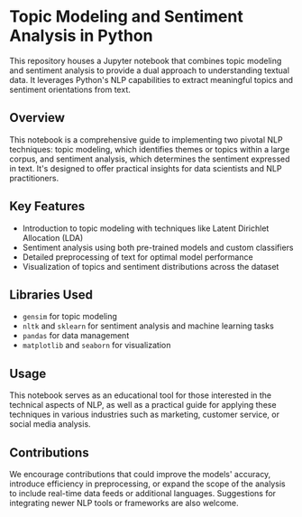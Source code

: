 # Topic Modeling and Sentiment Analysis in Python

This repository houses a Jupyter notebook that combines topic modeling and sentiment analysis to provide a dual approach to understanding textual data. It leverages Python's NLP capabilities to extract meaningful topics and sentiment orientations from text.

## Overview
This notebook is a comprehensive guide to implementing two pivotal NLP techniques: topic modeling, which identifies themes or topics within a large corpus, and sentiment analysis, which determines the sentiment expressed in text. It's designed to offer practical insights for data scientists and NLP practitioners.

## Key Features
- Introduction to topic modeling with techniques like Latent Dirichlet Allocation (LDA)
- Sentiment analysis using both pre-trained models and custom classifiers
- Detailed preprocessing of text for optimal model performance
- Visualization of topics and sentiment distributions across the dataset

## Libraries Used
- `gensim` for topic modeling
- `nltk` and `sklearn` for sentiment analysis and machine learning tasks
- `pandas` for data management
- `matplotlib` and `seaborn` for visualization

## Usage
This notebook serves as an educational tool for those interested in the technical aspects of NLP, as well as a practical guide for applying these techniques in various industries such as marketing, customer service, or social media analysis.

## Contributions
We encourage contributions that could improve the models' accuracy, introduce efficiency in preprocessing, or expand the scope of the analysis to include real-time data feeds or additional languages. Suggestions for integrating newer NLP tools or frameworks are also welcome.

